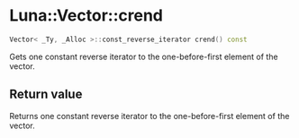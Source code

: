 # Luna::Vector::crend

```c++
Vector< _Ty, _Alloc >::const_reverse_iterator crend() const
```

Gets one constant reverse iterator to the one-before-first element of the vector. 



## Return value
Returns one constant reverse iterator to the one-before-first element of the vector. 

